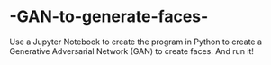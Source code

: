 # -GAN-to-generate-faces-
Use a Jupyter Notebook to create the program in Python to create a Generative Adversarial Network (GAN) to create faces. And run it!
